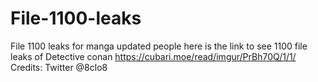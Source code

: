 # File-1100-leaks
File 1100 leaks for manga updated people
here is the link to see 1100 file leaks of Detective conan
https://cubari.moe/read/imgur/PrBh70Q/1/1/
Credits: Twitter @8clo8
